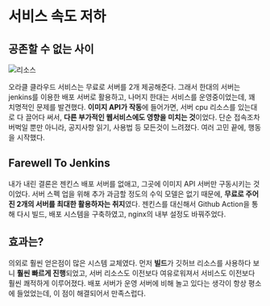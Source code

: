 # 서비스 속도 저하

## 공존할 수 없는 사이
![리소스](https://user-images.githubusercontent.com/59993347/176369173-445c6d38-3379-4308-9c7c-55ed246aa5d5.png)

오라클 클라우드 서비스는 무료로 서버를 2개 제공해준다. 그래서 한대의 서버는 jenkins를 이용한 배포 서버로 활용하고, 나머지 한대는 서비스를 운영중이었는데, 꽤 치명적인 문제를 발견했다.
<strong>이미지 API가 작동</strong>에 들어가면, 서버 cpu 리소스를 있는대로 다 끌어다 써서, <strong>다른 부가적인 웹서비스에도 영향을 미치는 것</strong>이었다.
단순 접속조차 버벅일 뿐만 아니라, 공지사항 읽기, 사용법 등 모든것이 느려졌다. 여러 고민 끝에, 행동을 시작했다.

## Farewell To Jenkins
내가 내린 결론은 젠킨스 배포 서버를 없애고, 그곳에 이미지 API 서버만 구동시키는 것이었다. 서버 스펙 업을 위해 추가 과금할 정도의 수익 모델은 없기 때문에, <strong>무료로 주어진 2개의 서버를 최대한 활용하자는 취지</strong>였다. 젠킨스를 대신해서 Github Action을 통해 다시 빌드, 배포 시스템을 구축하였고, nginx의 내부 설정도 바꿔주었다.

## 효과는?
의외로 훨씬 얻은점이 많은 시스템 교체였다.
먼저 <strong>빌드</strong>가 깃허브 리소스를 사용하다 보니 <strong>훨씬 빠르게 진행</strong>되었고, 서버 리소스도 이전보다 여유로워져서 서비스도 이전보다 훨씬 쾌적하게 이루어졌다. 배포 서버가 운영 서버에 비해 놀고 있다는 생각이 항상 평소에 들었었는데, 이 점이 해결되어서 만족스럽다. 